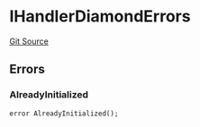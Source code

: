 # IHandlerDiamondErrors
[Git Source](https://github.com/thrackle-io/tron/blob/826eee0e9167e4ceebe5bb3df2058b377df8b6bc/src/common/IErrors.sol)


## Errors
### AlreadyInitialized

```solidity
error AlreadyInitialized();
```


